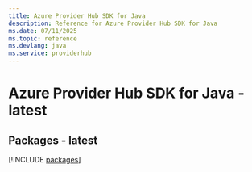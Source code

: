 ```yaml
---
title: Azure Provider Hub SDK for Java
description: Reference for Azure Provider Hub SDK for Java
ms.date: 07/11/2025
ms.topic: reference
ms.devlang: java
ms.service: providerhub
---
```

# Azure Provider Hub SDK for Java - latest
## Packages - latest
[!INCLUDE [packages](provider-hub-index.md)]